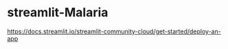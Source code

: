 # streamlit-Malaria


https://docs.streamlit.io/streamlit-community-cloud/get-started/deploy-an-app

